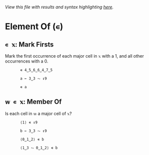 *View this file with results and syntax highlighting [here](https://mlochbaum.github.io/BQN/help/markfirst_memberof.html).*

# Element Of (`∊`)

## `∊ 𝕩`: Mark Firsts

Mark the first occurrence of each major cell in `𝕩` with a 1, and all other occurrences with a 0.

           ∊ 4‿5‿6‿6‿4‿7‿5

           a ← 3‿3 ⥊ ↕9

           ∊ a



## `𝕨 ∊ 𝕩`: Member Of

Is each cell in `𝕨` a major cell of `𝕩`?

           ⟨1⟩ ∊ ↕9

           b ← 3‿3 ⥊ ↕9

           ⟨0‿1‿2⟩ ∊ b

           ⟨1‿3 ⥊ 0‿1‿2⟩ ∊ b
